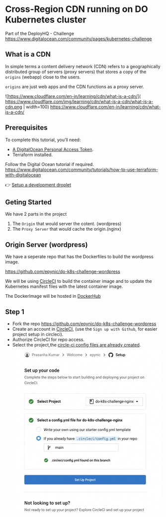 # Cross-Region CDN running on DO Kubernetes cluster

Part of the  DeployHQ - Challenge https://www.digitalocean.com/community/pages/kubernetes-challenge


## What is a CDN 
In simple terms a content delivery network (CDN) refers to a geographically distributed group of servers (proxy servers) that stores a copy of the `origins` (webapp) close to the users. 

`origins` are just web apps and the CDN functions as a proxy server.

![https://www.cloudflare.com/en-in/learning/cdn/what-is-a-cdn/](
https://www.cloudflare.com/img/learning/cdn/what-is-a-cdn/what-is-a-cdn.png | width=100)
https://www.cloudflare.com/en-in/learning/cdn/what-is-a-cdn/


## Prerequisites
To complete this tutorial, you’ll need:
* [A DigitalOcean Personal Access Token](https://docs.digitalocean.com/reference/api/create-personal-access-token/).
* Terraform installed.

Follow the Digital Ocean tutorial if required.
https://www.digitalocean.com/community/tutorials/how-to-use-terraform-with-digitalocean

👉 [Setup a development droplet](./terraform/modules/droplet)


## Geting Started
We have 2 parts in the project
1. The `Origin` that would server the cotent. (wordpress)
2. The `Proxy Server` that would cache the origin.(nginx)


## Origin Server (wordpress)

We have a seperate repo that has the Dockerfiles to build the wordpress image.

https://github.com/epynic/do-k8s-challenge-wordpress

We will be using [CircleCI](https://circleci.com/) to build the container image and to update the Kubernetes manifest files with the latest container image.

The DockerImage will be hosted in [DockerHub](https://hub.docker.com/)

## Step 1
- Fork the repo  https://github.com/epynic/do-k8s-challenge-wordpress
- Create an account in [CircleCI](https://circleci.com/), (use the `Sign up with Github`, for easier project setup in circleci).
- Authorize CircleCI for repo access. 
- Select the project,the [circle-ci config files are already created](https://github.com/epynic/do-k8s-challenge-wordpress/blob/main/.circleci/config.yml).
![s](./ss/circle-repo.png)



